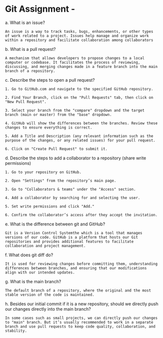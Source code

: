 # Git Assignment - <Arezookhalili>

a. What is an issue?

    An issue is a way to track tasks, bugs, enhancements, or other types of work related to a project. Issues help manage and organize work within a repository and facilitate collaboration among collaborators

b. What is a pull request?

    A mechanism that allows developers to propose changes to a local computer or codebase. It facilitates the process of reviewing, discussing, and merging changes made in a feature branch into the main branch of a repository. 

c. Describe the steps to open a pull request?

    1. Go to GitHub.com and navigate to the specified GitHub repository.

    2. Find Your Branch, click on the "Pull Requests" tab, then click on "New Pull Request".

    3. Select your branch from the "compare" dropdown and the target branch (main or master) from the "base" dropdown.

    4. GitHub will show the differences between the branches. Review these changes to ensure everything is correct.

    5. Add a Title and Description (any relevant information such as the purpose of the changes, or any related issues) for your pull request. 
    
    6. Click on "Create Pull Request" to submit it.

d. Describe the steps to add a collaborator to a repository (share write permissions)

    1. Go to your repository on GitHub.

    2. Open "Settings" from the repository’s main page.

    3. Go to "Collaborators & teams" under the "Access" section.

    4. Add a collaborator by searching for and selecting the user.

    5. Set write permissions and click "Add."

    6. Confirm the collaborator’s access after they accept the invitation.

e. What is the difference between git and GitHub?

    Git is a Version Control Systemthe which is a tool that manages versions of our code. GitHub is a platform that hosts our Git repositories and provides additional features to facilitate collaboration and project management.

f. What does git diff do?

    It is used for reviewing changes before committing them, understanding differences between branches, and ensuring that our modifications align with our intended updates.

g. What is the main branch?

    The default branch of a repository, where the original and the most stable version of the code is maintained.

h. Besides our initial commit if it is a new repository, should we directly push our changes directly into the main branch?

    In some cases such as small projects, we can directly push our changes to "main" branch. But it’s usually recommended to work in a separate branch and use pull requests to keep code quality, collaboration, and stability.